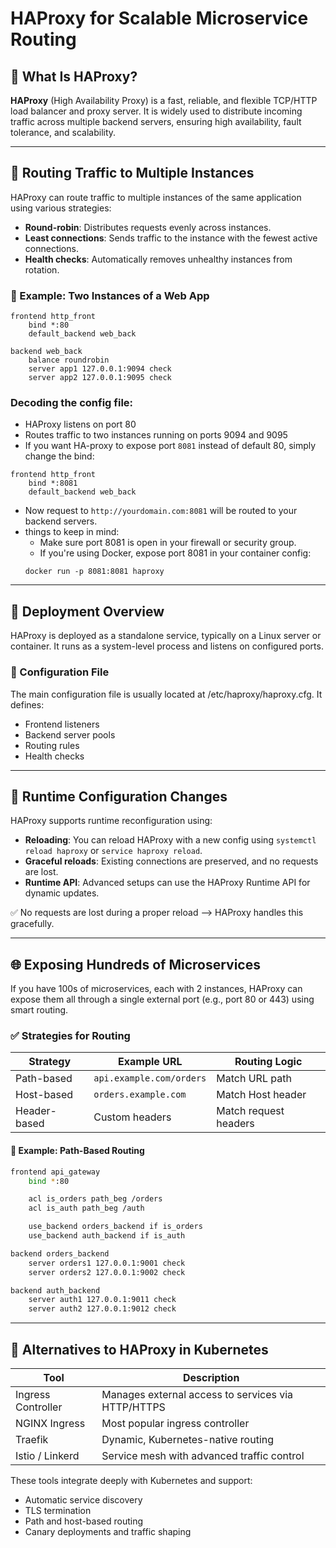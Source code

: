 # HAProxy for Scalable Microservice Routing

## 📌 What Is HAProxy?

**HAProxy** (High Availability Proxy) is a fast, reliable, and flexible TCP/HTTP load balancer and proxy server. It is widely used to distribute incoming traffic across multiple backend servers, ensuring high availability, fault tolerance, and scalability.

---

## 🔁 Routing Traffic to Multiple Instances

HAProxy can route traffic to multiple instances of the same application using various strategies:

- **Round-robin**: Distributes requests evenly across instances.
- **Least connections**: Sends traffic to the instance with the fewest active connections.
- **Health checks**: Automatically removes unhealthy instances from rotation.

### 🧩 Example: Two Instances of a Web App

```haproxy
frontend http_front
    bind *:80
    default_backend web_back

backend web_back
    balance roundrobin
    server app1 127.0.0.1:9094 check
    server app2 127.0.0.1:9095 check
```

### Decoding the config file: ### 
- HAProxy listens on port 80
- Routes traffic to two instances running on ports 9094 and 9095
- If you want HA-proxy to expose port `8081` instead of default 80, simply change the bind:
```
frontend http_front
    bind *:8081
    default_backend web_back
```
- Now request to `http://yourdomain.com:8081` will be routed to your backend servers.
- things to keep in mind:
    - Make sure port 8081 is open in your firewall or security group.
    - If you're using Docker, expose port 8081 in your container config:
    ```
    docker run -p 8081:8081 haproxy
    ```
---
    
## 🚀 Deployment Overview
HAProxy is deployed as a standalone service, typically on a Linux server or container. It runs as a system-level process and listens on configured ports.

### 🔧 Configuration File
The main configuration file is usually located at /etc/haproxy/haproxy.cfg. It defines:
- Frontend listeners
- Backend server pools
- Routing rules
- Health checks

---
## 🔄 Runtime Configuration Changes
HAProxy supports runtime reconfiguration using:
- **Reloading**: You can reload HAProxy with a new config using `systemctl reload haproxy` or `service haproxy reload`.
- **Graceful reloads**: Existing connections are preserved, and no requests are lost.
-  **Runtime API**: Advanced setups can use the HAProxy Runtime API for dynamic updates.

✅ No requests are lost during a proper reload —> HAProxy handles this gracefully.

---

## 🌐 Exposing Hundreds of Microservices
If you have 100s of microservices, each with 2 instances, HAProxy can expose them all through a single external port (e.g., port 80 or 443) using smart routing.

### ✅ Strategies for Routing
| Strategy | Example URL | Routing Logic |
|-----------|-----------|-----------|
| Path-based | `api.example.com/orders` | Match URL path |
| Host-based | `orders.example.com` | 	Match Host header
| Header-based | Custom headers | Match request headers |

#### 🧩 Example: Path-Based Routing
```bash
frontend api_gateway
    bind *:80

    acl is_orders path_beg /orders
    acl is_auth path_beg /auth

    use_backend orders_backend if is_orders
    use_backend auth_backend if is_auth

backend orders_backend
    server orders1 127.0.0.1:9001 check
    server orders2 127.0.0.1:9002 check

backend auth_backend
    server auth1 127.0.0.1:9011 check
    server auth2 127.0.0.1:9012 check
```

---

## 🔄 Alternatives to HAProxy in Kubernetes
| Tool              | Description                                 |
|-------------------|---------------------------------------------|
| Ingress Controller| Manages external access to services via HTTP/HTTPS |
| NGINX Ingress     | Most popular ingress controller             |
| Traefik           | Dynamic, Kubernetes-native routing          |
| Istio / Linkerd   | Service mesh with advanced traffic control  |

These tools integrate deeply with Kubernetes and support:
- Automatic service discovery
- TLS termination
- Path and host-based routing
- Canary deployments and traffic shaping